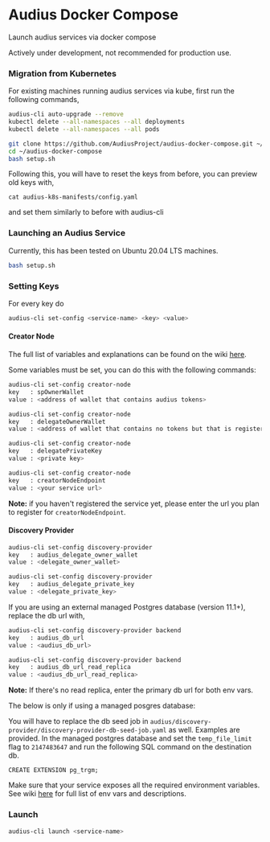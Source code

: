 # Audius Docker Compose

Launch audius services via docker compose

Actively under development, not recommended for production use.

### Migration from Kubernetes

For existing machines running audius services via kube, first run the following commands,
```sh
audius-cli auto-upgrade --remove
kubectl delete --all-namespaces --all deployments
kubectl delete --all-namespaces --all pods

git clone https://github.com/AudiusProject/audius-docker-compose.git ~/audius-docker-compose
cd ~/audius-docker-compose
bash setup.sh
```

Following this, you will have to reset the keys from before, you can preview old keys with,
```
cat audius-k8s-manifests/config.yaml
```
and set them similarly to before with audius-cli

### Launching an Audius Service

Currently, this has been tested on Ubuntu 20.04 LTS machines.

```sh
bash setup.sh
```


### Setting Keys

For every key do
```sh
audius-cli set-config <service-name> <key> <value>
```
#### Creator Node
The full list of variables and explanations can be found on the wiki [here](https://github.com/AudiusProject/audius-protocol/wiki/Content-Node:-Configuration-Details#required-environment-variables).

Some variables must be set, you can do this with the following commands:

```sh
audius-cli set-config creator-node
key   : spOwnerWallet
value : <address of wallet that contains audius tokens>

audius-cli set-config creator-node
key   : delegateOwnerWallet
value : <address of wallet that contains no tokens but that is registered on chain>

audius-cli set-config creator-node
key   : delegatePrivateKey
value : <private key>

audius-cli set-config creator-node
key   : creatorNodeEndpoint
value : <your service url>
```
**Note:** if you haven't registered the service yet, please enter the url you plan to register for `creatorNodeEndpoint`.

#### Discovery Provider
```sh
audius-cli set-config discovery-provider
key   : audius_delegate_owner_wallet
value : <delegate_owner_wallet>

audius-cli set-config discovery-provider
key   : audius_delegate_private_key
value : <delegate_private_key>
```

If you are using an external managed Postgres database (version 11.1+), replace the db url with,
```sh
audius-cli set-config discovery-provider backend
key   : audius_db_url
value : <audius_db_url>

audius-cli set-config discovery-provider backend
key   : audius_db_url_read_replica
value : <audius_db_url_read_replica>
```

**Note:** If there's no read replica, enter the primary db url for both env vars.

The below is only if using a managed posgres database:

You will have to replace the db seed job in `audius/discovery-provider/discovery-provider-db-seed-job.yaml` as well. Examples are provided.
In the managed postgres database and set the `temp_file_limit` flag to `2147483647` and run the following SQL command on the destination db.
```
CREATE EXTENSION pg_trgm;
```

Make sure that your service exposes all the required environment variables. See wiki [here](https://github.com/AudiusProject/audius-protocol/wiki/Discovery-Node:-Configuration-Details#required-environment-variables) for full list of env vars and descriptions.

### Launch
```sh
audius-cli launch <service-name>
```

